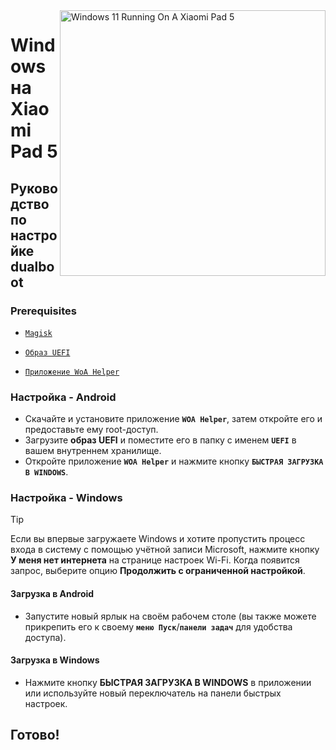 <img align="right" src="https://raw.githubusercontent.com/erdilS/Port-Windows-11-Xiaomi-Pad-5/main/nabu.png" width="425" alt="Windows 11 Running On A Xiaomi Pad 5">

# Windows на Xiaomi Pad 5

## Руководство по настройке dualboot

### Prerequisites
- [```Magisk```](https://github.com/topjohnwu/Magisk/releases/latest)

- [```Образ UEFI```](https://github.com/erdilS/Port-Windows-11-Xiaomi-Pad-5/releases/download/UEFI/uefi-v3.img)

- [```Приложение WoA Helper```](https://github.com/Marius586/WoA-Helper-update/releases/tag/WOA)

### Настройка - Android
- Скачайте и установите приложение **`WOA Helper`**, затем откройте его и предоставьте ему root-доступ.
- Загрузите **образ UEFI** и поместите его в папку с именем **`UEFI`** в вашем внутреннем хранилище.
- Откройте приложение **`WOA Helper`** и нажмите кнопку **`БЫСТРАЯ ЗАГРУЗКА В WINDOWS`**.

### Настройка - Windows
> [!Tip]
> Если вы впервые загружаете Windows и хотите пропустить процесс входа в систему с помощью учётной записи Microsoft, нажмите кнопку **У меня нет интернета** на странице настроек Wi-Fi. Когда появится запрос, выберите опцию **Продолжить с ограниченной настройкой**.

#### Загрузка в Android
- Запустите новый ярлык на своём рабочем столе (вы также можете прикрепить его к своему **`меню Пуск`**/**`панели задач`** для удобства доступа).

#### Загрузка в Windows
- Нажмите кнопку **БЫСТРАЯ ЗАГРУЗКА В WINDOWS** в приложении или используйте новый переключатель на панели быстрых настроек.
  
## Готово!

